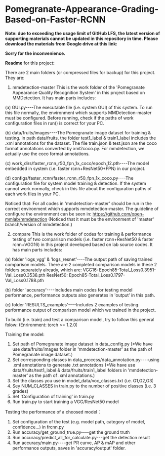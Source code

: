 # Pomegranate-Appearance-Grading-Based-on-Faster-RCNN

**Note: due to exceeding the usage limit of GitHub LFS, the latest version of supporting materials cannot be updated in this repository in time. Please download the materials from Google drive at this link:**

**Sorry for the inconvenience.**








**Readme** for this project:

There are 2 main folders (or compressed files for backup) for this project. They are:

1. mmdetection-master
This is the work folder of the 'Pomegranate Appearance Quality Recognition System' in this project based on MMDetection. It has main parts includes:

(a) GUI.py----The executable file (i.e. system GUI) of this system. To run this file normally, the environment which supports MMDetection-master must be configured. Before running, check if the paths of work configuration files in run() is correct for your PC. 

(b) data/fruits/images----The Pomegranate image dataset for training & testing. 
In path data/fruits, the folder test1_label & train1_label includes the .xml annotations for the dataset. The file train.json & test.json are the coco format annotations converted by xml2coco.py. For mmdetection, we actually use the coco format annotations.

(c) work_dirs/faster_rcnn_r50_fpn_1x_coco/epoch_12.pth----The model embedded in system (i.e. faster rcnn+ResNet50+FPN) in our project. 

(d) configs/faster_rcnn/faster_rcnn_r50_fpn_1x_coco.py----The configuration file for system model training & detection. If the system cannot work normally, check in this file about the configuration paths of each work files in your PC.

Noticed that: For all codes in 'mmdetection-master' should be run in the correct environment which supports mmdetection-master. The guideline of configure the environment can be seen in: 
https://github.com/open-mmlab/mmdetection 
(Noticed that it must be the environment of 'master' branch/version of mmdetection.)




2. compare
This is the work folder of codes for training & performance testing of two comparison models (i.e. faster rcnn+ResNet50 & faster rcnn+VGG16) in this project developed based on lab source codes. It has main parts includes:

(a) folder 'logs_vgg' & 'logs_resnet'----The output path of saving trained comparison models.
There are 2 completed comparison models in these 2 folders separately already, which are:
VGG16: Epoch85-Total_Loss0.3951-Val_Loss0.3538.pth
ResNet50: Epoch85-Total_Loss0.1797-Val_Loss0.1788.pth

(b) folder 'accuracy'----Includes main codes for testing model performance, performance outputs also generates in 'output' in this path.

(c) folder 'RESULTS_examples'----Includes 2 examples of testing performance output of comparison model which we trained in the project.


To build (i.e. train) and test a comparison model, try to follow this general folow:
(Enrironment: torch >= 1.2.0)

Training the model:
1. Set path of Pomegranate image dataset in data_config.py
(*We have use data/fruits/images folder in 'mmdetection-master' as the path of Pomegranate image dataset.)
2. Set corresponding classes in data_process/data_annotation.py----using .xml annotations to generate .txt annotations
(*We have use data/fruits/test1_label & data/fruits/train1_label folders in 'mmdetection-master' as the path of .xml annotations.)
3. Set the classes you use in model_data/voc_classes.txt (i.e. G1,G2,G3)
4. Sey NUM_CLASSES in train.py to the number of positive classes (i.e. 3 grades)
5. Set 'Configuration of training' in train.py
6. Run train.py to start training a VGG/ResNet50 model

Testing the performance of a choosed model：
1. Set configuration of the test (e.g. model path, category of model, confidence...) in frcnn.py
2. Run accuracy/get_ground_true.py----get the ground truth
3. Run accuracy/predict_all_for_calculate.py---get the detection result
4. Run accuracy/main.py----get PR curve, AP & mAP and other performance outputs, saves in 'accuracy/output' folder.
